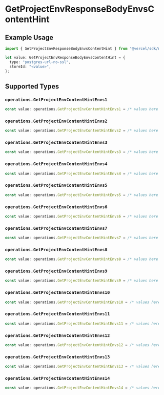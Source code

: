 # GetProjectEnvResponseBodyEnvsContentHint

## Example Usage

```typescript
import { GetProjectEnvResponseBodyEnvsContentHint } from "@vercel/sdk/models/operations/getprojectenv.js";

let value: GetProjectEnvResponseBodyEnvsContentHint = {
  type: "postgres-url-no-ssl",
  storeId: "<value>",
};
```

## Supported Types

### `operations.GetProjectEnvContentHintEnvs1`

```typescript
const value: operations.GetProjectEnvContentHintEnvs1 = /* values here */
```

### `operations.GetProjectEnvContentHintEnvs2`

```typescript
const value: operations.GetProjectEnvContentHintEnvs2 = /* values here */
```

### `operations.GetProjectEnvContentHintEnvs3`

```typescript
const value: operations.GetProjectEnvContentHintEnvs3 = /* values here */
```

### `operations.GetProjectEnvContentHintEnvs4`

```typescript
const value: operations.GetProjectEnvContentHintEnvs4 = /* values here */
```

### `operations.GetProjectEnvContentHintEnvs5`

```typescript
const value: operations.GetProjectEnvContentHintEnvs5 = /* values here */
```

### `operations.GetProjectEnvContentHintEnvs6`

```typescript
const value: operations.GetProjectEnvContentHintEnvs6 = /* values here */
```

### `operations.GetProjectEnvContentHintEnvs7`

```typescript
const value: operations.GetProjectEnvContentHintEnvs7 = /* values here */
```

### `operations.GetProjectEnvContentHintEnvs8`

```typescript
const value: operations.GetProjectEnvContentHintEnvs8 = /* values here */
```

### `operations.GetProjectEnvContentHintEnvs9`

```typescript
const value: operations.GetProjectEnvContentHintEnvs9 = /* values here */
```

### `operations.GetProjectEnvContentHintEnvs10`

```typescript
const value: operations.GetProjectEnvContentHintEnvs10 = /* values here */
```

### `operations.GetProjectEnvContentHintEnvs11`

```typescript
const value: operations.GetProjectEnvContentHintEnvs11 = /* values here */
```

### `operations.GetProjectEnvContentHintEnvs12`

```typescript
const value: operations.GetProjectEnvContentHintEnvs12 = /* values here */
```

### `operations.GetProjectEnvContentHintEnvs13`

```typescript
const value: operations.GetProjectEnvContentHintEnvs13 = /* values here */
```

### `operations.GetProjectEnvContentHintEnvs14`

```typescript
const value: operations.GetProjectEnvContentHintEnvs14 = /* values here */
```


